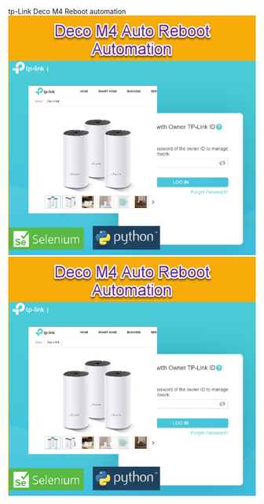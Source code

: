 tp-Link Deco M4 Reboot automation
![Alt text](assets/tplink.png?raw=true "Title")
[![Watch the video](assets/tplink.png?raw=true)](assets/tplink.png?raw=true)